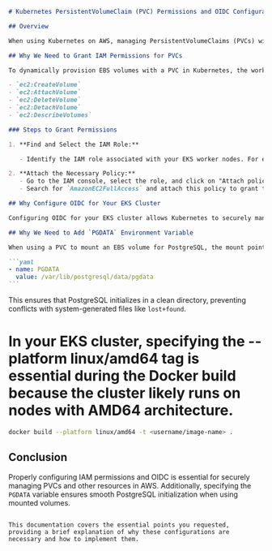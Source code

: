 ````markdown
# Kubernetes PersistentVolumeClaim (PVC) Permissions and OIDC Configuration

## Overview

When using Kubernetes on AWS, managing PersistentVolumeClaims (PVCs) with AWS Elastic Block Store (EBS) requires specific IAM permissions and configurations. This guide explains the need for these permissions and the importance of setting up OpenID Connect (OIDC) for your EKS cluster.

## Why We Need to Grant IAM Permissions for PVCs

To dynamically provision EBS volumes with a PVC in Kubernetes, the worker nodes require IAM permissions to create and manage EBS volumes. These actions are performed by the AWS EBS CSI driver, which needs the following permissions:

- `ec2:CreateVolume`
- `ec2:AttachVolume`
- `ec2:DeleteVolume`
- `ec2:DetachVolume`
- `ec2:DescribeVolumes`

### Steps to Grant Permissions

1. **Find and Select the IAM Role:**

   - Identify the IAM role associated with your EKS worker nodes. For example: `eksctl-daas-cluster-nodegroup-daas-NodeInstanceRole-Av6VFmLbIQCs`.

2. **Attach the Necessary Policy:**
   - Go to the IAM console, select the role, and click on "Attach policies."
   - Search for `AmazonEC2FullAccess` and attach this policy to grant the required permissions.

## Why Configure OIDC for Your EKS Cluster

Configuring OIDC for your EKS cluster allows Kubernetes to securely manage access to AWS resources on behalf of your applications. It enables fine-grained permissions using IAM roles for service accounts, ensuring that only the necessary permissions are granted to each workload.

## Why We Need to Add `PGDATA` Environment Variable

When using a PVC to mount an EBS volume for PostgreSQL, the mount point (`/var/lib/postgresql/data`) may contain a `lost+found` directory, which causes PostgreSQL initialization to fail. To avoid this, we set the `PGDATA` environment variable to a subdirectory:

```yaml
- name: PGDATA
  value: /var/lib/postgresql/data/pgdata
```
````

This ensures that PostgreSQL initializes in a clean directory, preventing conflicts with system-generated files like `lost+found`.

# In your EKS cluster, specifying the --platform linux/amd64 tag is essential during the Docker build because the cluster likely runs on nodes with AMD64 architecture.

```bash
docker build --platform linux/amd64 -t <username/image-name> .
```

## Conclusion

Properly configuring IAM permissions and OIDC is essential for securely managing PVCs and other resources in AWS. Additionally, specifying the `PGDATA` variable ensures smooth PostgreSQL initialization when using mounted volumes.

```

This documentation covers the essential points you requested, providing a brief explanation of why these configurations are necessary and how to implement them.
```
